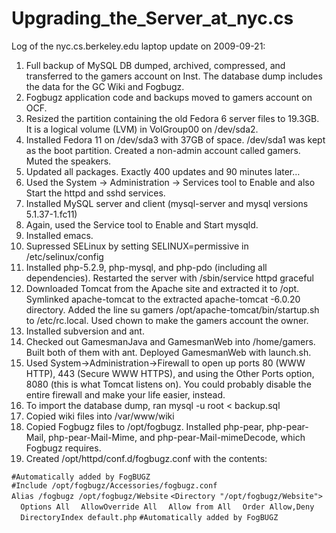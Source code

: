 Upgrading\_the\_Server\_at\_nyc.cs
==================================

Log of the nyc.cs.berkeley.edu laptop update on 2009-09-21:

1.  Full backup of MySQL DB dumped, archived, compressed, and transferred to the gamers account on Inst. The database dump includes the data for the GC Wiki and Fogbugz.
2.  Fogbugz application code and backups moved to gamers account on OCF.
3.  Resized the partition containing the old Fedora 6 server files to 19.3GB. It is a logical volume (LVM) in VolGroup00 on /dev/sda2.
4.  Installed Fedora 11 on /dev/sda3 with 37GB of space. /dev/sda1 was kept as the boot partition. Created a non-admin account called gamers. Muted the speakers.
5.  Updated all packages. Exactly 400 updates and 90 minutes later…
6.  Used the System -&gt; Administration -&gt; Services tool to Enable and also Start the httpd and sshd services.
7.  Installed MySQL server and client (mysql-server and mysql versions 5.1.37-1.fc11)
8.  Again, used the Service tool to Enable and Start mysqld.
9.  Installed emacs.
10. Supressed SELinux by setting SELINUX=permissive in /etc/selinux/config
11. Installed php-5.2.9, php-mysql, and php-pdo (including all dependencies). Restarted the server with /sbin/service httpd graceful
12. Downloaded Tomcat from the Apache site and extracted it to /opt. Symlinked apache-tomcat to the extracted apache-tomcat -6.0.20 directory. Added the line su gamers /opt/apache-tomcat/bin/startup.sh to /etc/rc.local. Used chown to make the gamers account the owner.
13. Installed subversion and ant.
14. Checked out GamesmanJava and GamesmanWeb into /home/gamers. Built both of them with ant. Deployed GamesmanWeb with launch.sh.
15. Used System-&gt;Administration-&gt;Firewall to open up ports 80 (WWW HTTP), 443 (Secure WWW HTTPS), and using the Other Ports option, 8080 (this is what Tomcat listens on). You could probably disable the entire firewall and make your life easier, instead.
16. To import the database dump, ran mysql -u root &lt; backup.sql
17. Copied wiki files into /var/www/wiki
18. Copied Fogbugz files to /opt/fogbugz. Installed php-pear, php-pear-Mail, php-pear-Mail-Mime, and php-pear-Mail-mimeDecode, which Fogbugz requires.
19. Created /opt/httpd/conf.d/fogbugz.conf with the contents:

`#Automatically added by FogBUGZ`
`#Include /opt/fogbugz/Accessories/fogbugz.conf`
`Alias /fogbugz /opt/fogbugz/Website`
`<Directory "/opt/fogbugz/Website">`
`  Options All`
`  AllowOverride All`
`  Allow from All`
`  Order Allow,Deny`
`  DirectoryIndex default.php`
</Directory>
`#Automatically added by FogBUGZ`
